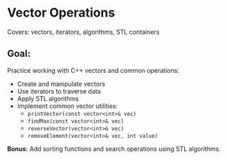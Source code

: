 # Vector Operations
Covers: vectors, iterators, algorithms, STL containers

## Goal:

Practice working with C++ vectors and common operations:

- Create and manipulate vectors
- Use iterators to traverse data
- Apply STL algorithms
- Implement common vector utilities:
    - `printVector(const vector<int>& vec)`
    - `findMax(const vector<int>& vec)`
    - `reverseVector(vector<int>& vec)`
    - `removeElement(vector<int>& vec, int value)`

**Bonus:** Add sorting functions and search operations using STL algorithms.
